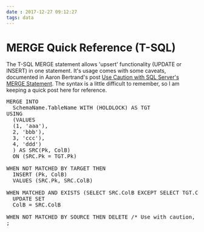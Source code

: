 ```yaml
---
date : 2017-12-27 09:12:27
tags: data
---
```

# MERGE Quick Reference (T-SQL)

The T-SQL MERGE statement allows 'upsert' functionality (UPDATE or INSERT) in one statement. It&#39;s usage comes with some caveats, documented in Aaron Bertrand&#39;s post [Use Caution with SQL Server&#39;s MERGE Statement](https://www.mssqltips.com/sqlservertip/3074/use-caution-with-sql-servers-merge-statement/). The syntax is a little difficult to remember, so I am keeping a quick post here for reference.

<pre data-enlighter-language="sql">
MERGE INTO
  SchemaName.TableName WITH (HOLDLOCK) AS TGT
USING
  (VALUES
  (1, 'aaa'),
  2, 'bbb'),
  3, 'ccc'),
  4, 'ddd')
  ) AS SRC(Pk, ColB)
  ON (SRC.Pk = TGT.Pk)

WHEN NOT MATCHED BY TARGET THEN
  INSERT (Pk, ColB)
  VALUES (SRC.Pk, SRC.ColB)

WHEN MATCHED AND EXISTS (SELECT SRC.ColB EXCEPT SELECT TGT.ColB) THEN /* Don't update if the values are the same */
  UPDATE SET
  ColB = SRC.ColB

WHEN NOT MATCHED BY SOURCE THEN DELETE /* Use with caution, but will keep the target table in sync with the source */
;
</pre>